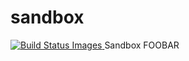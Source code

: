 # sandbox
<a href="#" id="status-image-popup" name="status-images" class="open-popup" data-ember-action="795">
<img src="https://travis-ci.org/ovgu-FINken/sandbox.svg" data-bindattr-796="796" title="Build Status Images">
</a>
Sandbox
FOOBAR
